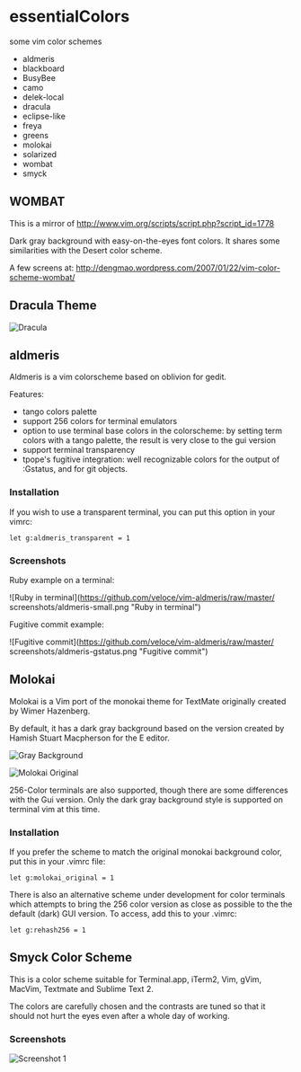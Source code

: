 # essentialColors

some vim color schemes

* aldmeris
* blackboard
* BusyBee
* camo
* delek-local
* dracula
* eclipse-like
* freya
* greens
* molokai
* solarized
* wombat
* smyck

## WOMBAT

This is a mirror of http://www.vim.org/scripts/script.php?script_id=1778

Dark gray background with easy-on-the-eyes font colors. It shares some similarities with the Desert color scheme.

A few screens at: http://dengmao.wordpress.com/2007/01/22/vim-color-scheme-wombat/

## Dracula Theme

![Dracula](https://cloud.githubusercontent.com/assets/398893/3528156/4d3d53a8-078c-11e4-8518-820d61886e7a.gif)

## aldmeris

Aldmeris is a vim colorscheme based on oblivion for gedit.

Features:

* tango colors palette
* support 256 colors for terminal emulators
* option to use terminal base colors in the colorscheme: by setting term colors
with a tango palette, the result is very close to the gui version
* support terminal transparency
* tpope's fugitive integration: well recognizable colors for the output of
:Gstatus, and for git objects.

### Installation

If you wish to use a transparent terminal, you can put this option in your
vimrc:

    let g:aldmeris_transparent = 1

### Screenshots

Ruby example on a terminal:

![Ruby in terminal](https://github.com/veloce/vim-aldmeris/raw/master/
screenshots/aldmeris-small.png "Ruby in terminal")

Fugitive commit example:

![Fugitive commit](https://github.com/veloce/vim-aldmeris/raw/master/
screenshots/aldmeris-gstatus.png "Fugitive commit")

## Molokai

Molokai is a Vim port of the monokai theme for TextMate originally created by Wimer Hazenberg.

By default, it has a dark gray background based on the version created by Hamish Stuart Macpherson for the E editor.

![Gray Background](http://www.winterdom.com/weblog/content/binary/WindowsLiveWriter/MolokaiforVim_8602/molokai_normal_small_3.png)

![Molokai Original](http://www.winterdom.com/weblog/content/binary/WindowsLiveWriter/MolokaiforVim_8602/molokai_original_small_3.png)

256-Color terminals are also supported, though there are some differences with the Gui version. Only the dark gray background style is supported on terminal vim at this time.

### Installation

If you prefer the scheme to match the original monokai background color, put this in your .vimrc file: 
```
let g:molokai_original = 1
```

There is also an alternative scheme under development for color terminals which attempts to bring the 256 color version as close as possible to the the default (dark) GUI version. To access, add this to your .vimrc:
```
let g:rehash256 = 1
```

## Smyck Color Scheme

This is a color scheme suitable for Terminal.app, iTerm2, Vim, gVim,
MacVim, Textmate and Sublime Text 2.

The colors are carefully chosen and the contrasts are tuned so that it
should not hurt the eyes even after a whole day of working.

### Screenshots

![Screenshot 1](http://smyck.org/smyck/color_1.jpg)

